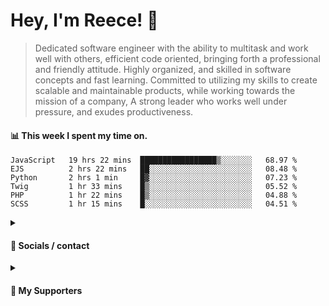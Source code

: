 # Hey, I'm Reece! 👋

> Dedicated software engineer with the ability to multitask and work well with others, efficient code oriented, bringing forth a professional and friendly attitude. Highly organized, and skilled in software concepts and fast learning. Committed to utilizing my skills to create scalable and maintainable products, while working towards the mission of a company, A strong leader who works well under pressure, and exudes productiveness.

#### 📊 This week I spent my time on.
<!--START_SECTION:waka-->

```text
JavaScript   19 hrs 22 mins  █████████████████▒░░░░░░░   68.97 %
EJS          2 hrs 22 mins   ██░░░░░░░░░░░░░░░░░░░░░░░   08.48 %
Python       2 hrs 1 min     █▓░░░░░░░░░░░░░░░░░░░░░░░   07.23 %
Twig         1 hr 33 mins    █▒░░░░░░░░░░░░░░░░░░░░░░░   05.52 %
PHP          1 hr 22 mins    █▒░░░░░░░░░░░░░░░░░░░░░░░   04.88 %
SCSS         1 hr 15 mins    █░░░░░░░░░░░░░░░░░░░░░░░░   04.51 %
```

<!--END_SECTION:waka-->

<details> 
	<summary><h4>🔗 Socials / contact</h4></summary>
	<ul>
    		<li> <a href="https://www.linkedin.com/in/notreeceharris/">Linkedin</a> </li>
		<li> <a href="https://twitter.com/N0tReeceHarris">Twitter</a> </li>
		<li> <a href="https://gist.github.com/NotReeceHarris">Gist</a> </li>
		<li> <a href="mailto:reeceharris@email.com">Email</a> </li>
		<li> <a href="https://github.com/sponsors/NotReeceHarris">Sponsor Me</a> </li>
	</ul>
</details>

<details> 
	<summary><h4>💖 My Supporters</h4></summary>
	<ul>
    		<li> <a href="https://github.com/ImKyleJK">/ImKyleJK</a> </li>
	</ul>
</details>
